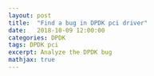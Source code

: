 ```yaml
---
layout: post
title:  "Find a bug in DPDK pci driver"
date:   2018-10-09 12:00:00
categories: DPDK
tags: DPDK pci
excerpt: Analyze the DPDK bug
mathjax: true
---
```

